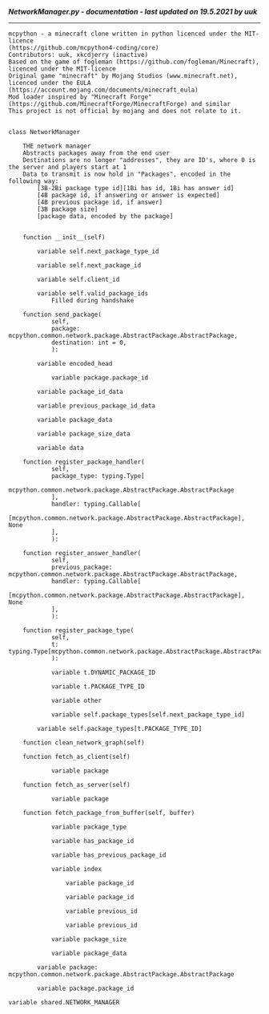 ***NetworkManager.py - documentation - last updated on 19.5.2021 by uuk***
___

    mcpython - a minecraft clone written in python licenced under the MIT-licence 
    (https://github.com/mcpython4-coding/core)
    Contributors: uuk, xkcdjerry (inactive)
    Based on the game of fogleman (https://github.com/fogleman/Minecraft), licenced under the MIT-licence
    Original game "minecraft" by Mojang Studios (www.minecraft.net), licenced under the EULA
    (https://account.mojang.com/documents/minecraft_eula)
    Mod loader inspired by "Minecraft Forge" (https://github.com/MinecraftForge/MinecraftForge) and similar
    This project is not official by mojang and does not relate to it.


    class NetworkManager
        
        THE network manager
        Abstracts packages away from the end user
        Destinations are no longer "addresses", they are ID's, where 0 is the server and players start at 1
        Data to transmit is now hold in "Packages", encoded in the following way:
            [3B-2Bi package type id][1Bi has id, 1Bi has answer id]
            [4B package id, if answering or answer is expected]
            [4B previous package id, if answer]
            [3B package size]
            [package data, encoded by the package]


        function __init__(self)

            variable self.next_package_type_id

            variable self.next_package_id

            variable self.client_id

            variable self.valid_package_ids
                Filled during handshake

        function send_package(
                self,
                package: mcpython.common.network.package.AbstractPackage.AbstractPackage,
                destination: int = 0,
                ):

            variable encoded_head

                variable package.package_id

            variable package_id_data

            variable previous_package_id_data

            variable package_data

            variable package_size_data

            variable data

        function register_package_handler(
                self,
                package_type: typing.Type[
                mcpython.common.network.package.AbstractPackage.AbstractPackage
                ],
                handler: typing.Callable[
                [mcpython.common.network.package.AbstractPackage.AbstractPackage], None
                ],
                ):

        function register_answer_handler(
                self,
                previous_package: mcpython.common.network.package.AbstractPackage.AbstractPackage,
                handler: typing.Callable[
                [mcpython.common.network.package.AbstractPackage.AbstractPackage], None
                ],
                ):

        function register_package_type(
                self,
                t: typing.Type[mcpython.common.network.package.AbstractPackage.AbstractPackage],
                ):

                variable t.DYNAMIC_PACKAGE_ID

                variable t.PACKAGE_TYPE_ID

                variable other

                variable self.package_types[self.next_package_type_id]

            variable self.package_types[t.PACKAGE_TYPE_ID]

        function clean_network_graph(self)

        function fetch_as_client(self)

                variable package

        function fetch_as_server(self)

                variable package

        function fetch_package_from_buffer(self, buffer)

                variable package_type

                variable has_package_id

                variable has_previous_package_id

                variable index

                    variable package_id

                    variable package_id

                    variable previous_id

                    variable previous_id

                variable package_size

                variable package_data

            variable package: mcpython.common.network.package.AbstractPackage.AbstractPackage

            variable package.package_id

    variable shared.NETWORK_MANAGER